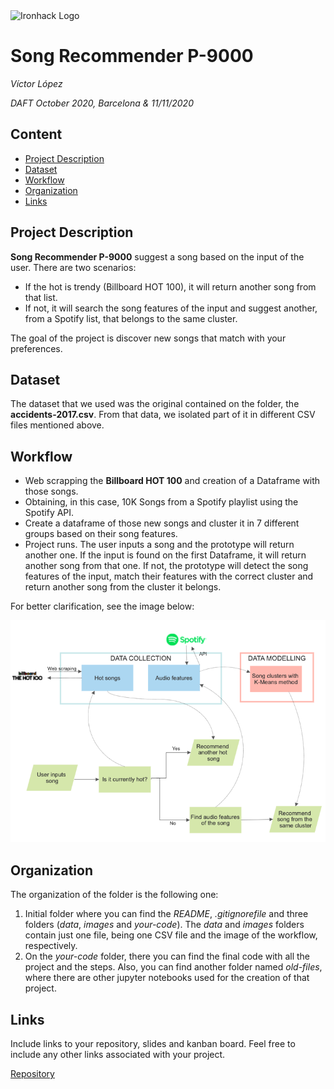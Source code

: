 <img src="https://bit.ly/2VnXWr2" alt="Ironhack Logo" width="100"/>

# Song Recommender P-9000
*Víctor López*

*DAFT October 2020, Barcelona & 11/11/2020*

## Content
- [Project Description](#project-description)
- [Dataset](#dataset)
- [Workflow](#workflow)
- [Organization](#organization)
- [Links](#links)


## Project Description
**Song Recommender P-9000** suggest a song based on the input of the user. There are two scenarios:
- If the hot is trendy (Billboard HOT 100), it will return another song from that list.
- If not, it will search the song features of the input and suggest another, from a Spotify list, that belongs to the same cluster.

The goal of the project is discover new songs that match with your preferences.

## Dataset
The dataset that we used was the original contained on the folder, the **accidents-2017.csv**. From that data, we isolated part of it in different CSV files mentioned above.

## Workflow
  * Web scrapping the **Billboard HOT 100** and creation of a Dataframe with those songs.
  * Obtaining, in this case, 10K Songs from a Spotify playlist using the Spotify API.
  * Create a dataframe of those new songs and cluster it in 7 different groups based on their song features.
  * Project runs. The user inputs a song and the prototype will return another one. If the input is found on the first Dataframe, it will return another song from that one. If not, the prototype will detect the song features of the input, match their features with the correct cluster and return another song from the cluster it belongs.

For better clarification, see the image below:

![workflow image](./images/workflow.png)

## Organization

The organization of the folder is the following one:
1. Initial folder where you can find the *README*, *.gitignorefile* and three folders (*data*, *images* and *your-code*). The *data* and *images* folders contain just one file, being one CSV file and the image of the workflow, respectively.
2. On the *your-code* folder, there you can find the final code with all the project and the steps. Also, you can find another folder named *old-files*, where there are other jupyter notebooks used for the creation of that project.

## Links
Include links to your repository, slides and kanban board. Feel free to include any other links associated with your project.

[Repository](https://github.com/VictorLJay/Project-Week-3-Song-Recommender)
